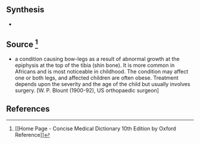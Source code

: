 ## Synthesis
- 
## Source [^1]
- a condition causing bow-legs as a result of abnormal growth at the epiphysis at the top of the tibia (shin bone). It is more common in Africans and is most noticeable in childhood. The condition may affect one or both legs, and affected children are often obese. Treatment depends upon the severity and the age of the child but usually involves surgery. \[W. P. Blount (1900-92), US orthopaedic surgeon]
## References

[^1]: [[Home Page - Concise Medical Dictionary 10th Edition by Oxford Reference]]